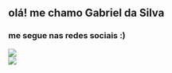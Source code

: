 ## olá! me chamo Gabriel da Silva

### me segue nas redes sociais :)

<a href="https://instagram.com/gabriel.da.silva_" target="_blank"><img src="https://img.shields.io/badge/Instagram-@gabriel.da.silva__-purple" /></a>
<br>
<a href="https://linktr.ee/gabriel.da.silva_" target="_blank"><img src="https://img.shields.io/badge/Linktree-orange" /></a>
